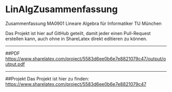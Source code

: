 # LinAlgZusammenfassung
Zusammenfassung MA0901 Lineare Algebra für Informatiker TU München

Das Projekt ist hier auf GitHub geteilt, damit jeder einen Pull-Request erstellen kann, auch ohne in ShareLatex direkt editieren zu können.
***
##PDF
https://www.sharelatex.com/project/5583d6ee0b6e7e8821079c47/output/output.pdf
***
##Projekt
Das Projekt ist hier zu finden: https://www.sharelatex.com/project/5583d6ee0b6e7e8821079c47
